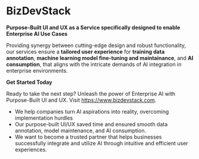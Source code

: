 # BizDevStack

**Purpose-Built UI and UX as a Service specifically designed to enable Enterprise AI Use Cases**

Providing synergy between cutting-edge design and robust functionality, our services 
ensure a **tailored user experience** for **training data annotation**,
**machine learning model fine-tuning and maintainance**, and **AI consumption**,
that aligns with the intricate demands of AI integration in enterprise environments.

**Get Started Today**

Ready to take the next step? Unleash the power of Enterprise AI with Purpose-Built UI and UX.
Visit https://www.bizdevstack.com.

* We help companies turn AI aspirations into reality, overcoming implementation hurdles
* Our purpose-built UI/UX saved time and ensured smooth data annotation, model maintenance,
  and AI consumption.
* We want to become a trusted partner that helps businesses successfully integrate and
  utilize AI through intuitive and efficient user experiences.

